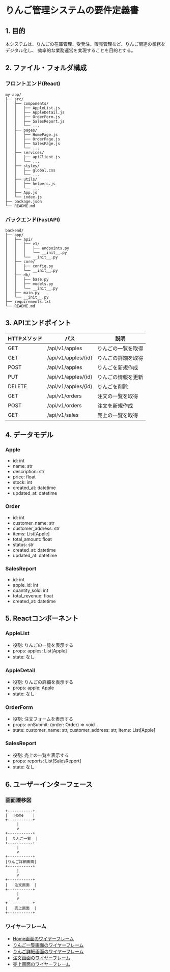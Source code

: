 # りんご管理システムの要件定義書

## 1. 目的
本システムは、りんごの在庫管理、受発注、販売管理など、りんご関連の業務をデジタル化し、
効率的な業務運営を実現することを目的とする。

## 2. ファイル・フォルダ構成

### フロントエンド(React)
```
my-app/
├── src/
│   ├── components/
│   │   ├── AppleList.js
│   │   ├── AppleDetail.js
│   │   ├── OrderForm.js
│   │   ├── SalesReport.js
│   │   └── ...
│   ├── pages/
│   │   ├── HomePage.js
│   │   ├── OrderPage.js
│   │   ├── SalesPage.js
│   │   └── ...
│   ├── services/
│   │   ├── apiClient.js
│   │   └── ...
│   ├── styles/
│   │   ├── global.css
│   │   └── ...
│   ├── utils/
│   │   ├── helpers.js
│   │   └── ...
│   ├── App.js
│   └── index.js
├── package.json
└── README.md
```

### バックエンド(FastAPI)
```
backend/
├── app/
│   ├── api/
│   │   ├── v1/
│   │   │   ├── endpoints.py
│   │   │   └── __init__.py
│   │   └── __init__.py
│   ├── core/
│   │   ├── config.py
│   │   └── __init__.py
│   ├── db/
│   │   ├── base.py
│   │   ├── models.py
│   │   └── __init__.py
│   ├── main.py
│   └── __init__.py
├── requirements.txt
└── README.md
```

## 3. APIエンドポイント

| HTTPメソッド | パス                  | 説明                     |
|--------------|----------------------|--------------------------|
| GET          | /api/v1/apples        | りんごの一覧を取得        |
| GET          | /api/v1/apples/{id}   | りんごの詳細を取得        |
| POST         | /api/v1/apples        | りんごを新規作成          |
| PUT          | /api/v1/apples/{id}   | りんごの情報を更新        |
| DELETE       | /api/v1/apples/{id}   | りんごを削除              |
| GET          | /api/v1/orders        | 注文の一覧を取得          |
| POST         | /api/v1/orders        | 注文を新規作成            |
| GET          | /api/v1/sales         | 売上の一覧を取得          |

## 4. データモデル

### Apple
- id: int
- name: str
- description: str
- price: float
- stock: int
- created_at: datetime
- updated_at: datetime

### Order
- id: int
- customer_name: str
- customer_address: str
- items: List[Apple]
- total_amount: float
- status: str
- created_at: datetime
- updated_at: datetime

### SalesReport
- id: int
- apple_id: int
- quantity_sold: int
- total_revenue: float
- created_at: datetime

## 5. Reactコンポーネント

### AppleList
- 役割: りんごの一覧を表示する
- props: apples: List[Apple]
- state: なし

### AppleDetail
- 役割: りんごの詳細を表示する
- props: apple: Apple
- state: なし

### OrderForm
- 役割: 注文フォームを表示する
- props: onSubmit: (order: Order) => void
- state: customer_name: str, customer_address: str, items: List[Apple]

### SalesReport
- 役割: 売上の一覧を表示する
- props: reports: List[SalesReport]
- state: なし

## 6. ユーザーインターフェース

### 画面遷移図
```
+-----------+
|   Home    |
+-----------+
     |
     v
+-----------+
|  りんご一覧  |
+-----------+
     |
     v
+-----------+
|りんご詳細画面|
+-----------+
     |
     v
+-----------+
|   注文画面  |
+-----------+
     |
     v
+-----------+
|   売上画面  |
+-----------+
```

### ワイヤーフレーム
- [Home画面のワイヤーフレーム](home_wireframe.png)
- [りんご一覧画面のワイヤーフレーム](apple_list_wireframe.png)
- [りんご詳細画面のワイヤーフレーム](apple_detail_wireframe.png)
- [注文画面のワイヤーフレーム](order_wireframe.png)
- [売上画面のワイヤーフレーム](sales_wireframe.png)